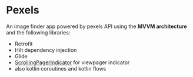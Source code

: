 # Pexels

An image finder app powered by pexels API using the **MVVM architecture** and the following libraries: 

- Retrofit
- Hilt dependency injection
- Glide
- [ScrollingPagerIndicator](https://github.com/Tinkoff/ScrollingPagerIndicator) for viewpager indicator
- also kotlin coroutines and kotlin flows 
